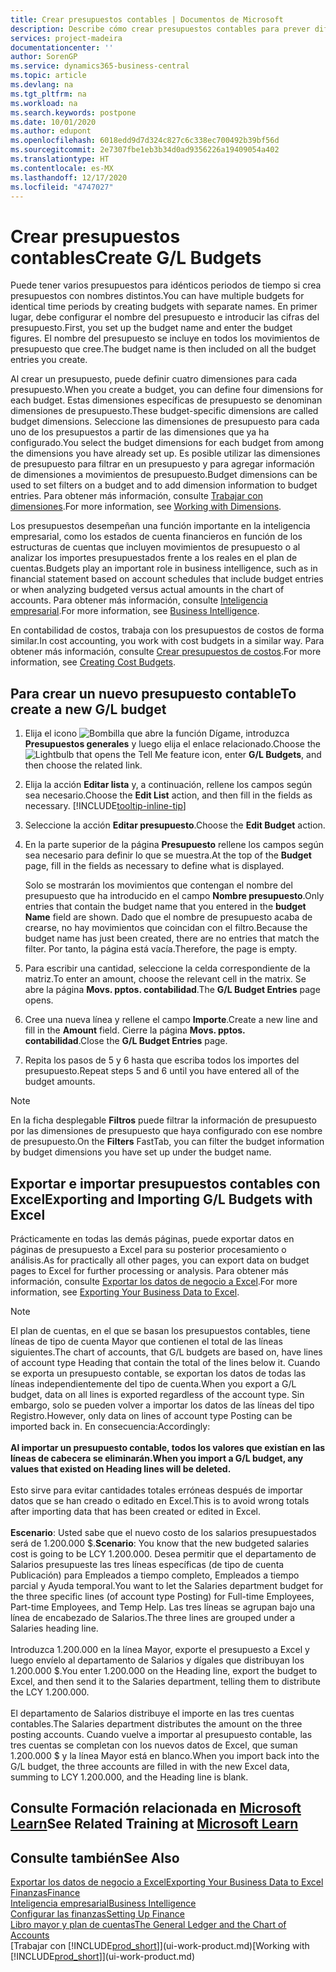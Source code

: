 ```yaml
---
title: Crear presupuestos contables | Documentos de Microsoft
description: Describe cómo crear presupuestos contables para prever diferentes actividades financieras y asignar dimensiones para fines de inteligencia empresarial.
services: project-madeira
documentationcenter: ''
author: SorenGP
ms.service: dynamics365-business-central
ms.topic: article
ms.devlang: na
ms.tgt_pltfrm: na
ms.workload: na
ms.search.keywords: postpone
ms.date: 10/01/2020
ms.author: edupont
ms.openlocfilehash: 6018edd9d7d324c827c6c338ec700492b39bf56d
ms.sourcegitcommit: 2e7307fbe1eb3b34d0ad9356226a19409054a402
ms.translationtype: HT
ms.contentlocale: es-MX
ms.lasthandoff: 12/17/2020
ms.locfileid: "4747027"
---
```

# <a name="create-gl-budgets"></a><span data-ttu-id="d9093-103">Crear presupuestos contables</span><span class="sxs-lookup"><span data-stu-id="d9093-103">Create G/L Budgets</span></span>
<span data-ttu-id="d9093-104">Puede tener varios presupuestos para idénticos periodos de tiempo si crea presupuestos con nombres distintos.</span><span class="sxs-lookup"><span data-stu-id="d9093-104">You can have multiple budgets for identical time periods by creating budgets with separate names.</span></span> <span data-ttu-id="d9093-105">En primer lugar, debe configurar el nombre del presupuesto e introducir las cifras del presupuesto.</span><span class="sxs-lookup"><span data-stu-id="d9093-105">First, you set up the budget name and enter the budget figures.</span></span> <span data-ttu-id="d9093-106">El nombre del presupuesto se incluye en todos los movimientos de presupuesto que cree.</span><span class="sxs-lookup"><span data-stu-id="d9093-106">The budget name is then included on all the budget entries you create.</span></span>  

<span data-ttu-id="d9093-107">Al crear un presupuesto, puede definir cuatro dimensiones para cada presupuesto.</span><span class="sxs-lookup"><span data-stu-id="d9093-107">When you create a budget, you can define four dimensions for each budget.</span></span> <span data-ttu-id="d9093-108">Estas dimensiones específicas de presupuesto se denominan dimensiones de presupuesto.</span><span class="sxs-lookup"><span data-stu-id="d9093-108">These budget-specific dimensions are called budget dimensions.</span></span> <span data-ttu-id="d9093-109">Seleccione las dimensiones de presupuesto para cada uno de los presupuestos a partir de las dimensiones que ya ha configurado.</span><span class="sxs-lookup"><span data-stu-id="d9093-109">You select the budget dimensions for each budget from among the dimensions you have already set up.</span></span> <span data-ttu-id="d9093-110">Es posible utilizar las dimensiones de presupuesto para filtrar en un presupuesto y para agregar información de dimensiones a movimientos de presupuesto.</span><span class="sxs-lookup"><span data-stu-id="d9093-110">Budget dimensions can be used to set filters on a budget and to add dimension information to budget entries.</span></span> <span data-ttu-id="d9093-111">Para obtener más información, consulte [Trabajar con dimensiones](finance-dimensions.md).</span><span class="sxs-lookup"><span data-stu-id="d9093-111">For more information, see [Working with Dimensions](finance-dimensions.md).</span></span>

<span data-ttu-id="d9093-112">Los presupuestos desempeñan una función importante en la inteligencia empresarial, como los estados de cuenta financieros en función de los estructuras de cuentas que incluyen movimientos de presupuesto o al analizar los importes presupuestados frente a los reales en el plan de cuentas.</span><span class="sxs-lookup"><span data-stu-id="d9093-112">Budgets play an important role in business intelligence, such as in financial statement based on account schedules that include budget entries or when analyzing budgeted versus actual amounts in the chart of accounts.</span></span> <span data-ttu-id="d9093-113">Para obtener más información, consulte [Inteligencia empresarial](bi.md).</span><span class="sxs-lookup"><span data-stu-id="d9093-113">For more information, see [Business Intelligence](bi.md).</span></span>

<span data-ttu-id="d9093-114">En contabilidad de costos, trabaja con los presupuestos de costos de forma similar.</span><span class="sxs-lookup"><span data-stu-id="d9093-114">In cost accounting, you work with cost budgets in a similar way.</span></span> <span data-ttu-id="d9093-115">Para obtener más información, consulte [Crear presupuestos de costos](finance-create-cost-budgets.md).</span><span class="sxs-lookup"><span data-stu-id="d9093-115">For more information, see [Creating Cost Budgets](finance-create-cost-budgets.md).</span></span>    

## <a name="to-create-a-new-gl-budget"></a><span data-ttu-id="d9093-116">Para crear un nuevo presupuesto contable</span><span class="sxs-lookup"><span data-stu-id="d9093-116">To create a new G/L budget</span></span>  
1. <span data-ttu-id="d9093-117">Elija el icono ![Bombilla que abre la función Dígame](media/ui-search/search_small.png "Dígame qué desea hacer"), introduzca **Presupuestos generales** y luego elija el enlace relacionado.</span><span class="sxs-lookup"><span data-stu-id="d9093-117">Choose the ![Lightbulb that opens the Tell Me feature](media/ui-search/search_small.png "Tell me what you want to do") icon, enter **G/L Budgets**, and then choose the related link.</span></span>  
2. <span data-ttu-id="d9093-118">Elija la acción **Editar lista** y, a continuación, rellene los campos según sea necesario.</span><span class="sxs-lookup"><span data-stu-id="d9093-118">Choose the **Edit List** action, and then fill in the fields as necessary.</span></span> [!INCLUDE[tooltip-inline-tip](includes/tooltip-inline-tip_md.md)]  
3. <span data-ttu-id="d9093-119">Seleccione la acción **Editar presupuesto**.</span><span class="sxs-lookup"><span data-stu-id="d9093-119">Choose the **Edit Budget** action.</span></span>
4. <span data-ttu-id="d9093-120">En la parte superior de la página **Presupuesto** rellene los campos según sea necesario para definir lo que se muestra.</span><span class="sxs-lookup"><span data-stu-id="d9093-120">At the top of the **Budget** page, fill in the fields as necessary to define what is displayed.</span></span>  

    <span data-ttu-id="d9093-121">Solo se mostrarán los movimientos que contengan el nombre del presupuesto que ha introducido en el campo **Nombre presupuesto**.</span><span class="sxs-lookup"><span data-stu-id="d9093-121">Only entries that contain the budget name that you entered in the **budget Name** field are shown.</span></span> <span data-ttu-id="d9093-122">Dado que el nombre de presupuesto acaba de crearse, no hay movimientos que coincidan con el filtro.</span><span class="sxs-lookup"><span data-stu-id="d9093-122">Because the budget name has just been created, there are no entries that match the filter.</span></span> <span data-ttu-id="d9093-123">Por tanto, la página está vacía.</span><span class="sxs-lookup"><span data-stu-id="d9093-123">Therefore, the page is empty.</span></span>  
5. <span data-ttu-id="d9093-124">Para escribir una cantidad, seleccione la celda correspondiente de la matriz.</span><span class="sxs-lookup"><span data-stu-id="d9093-124">To enter an amount, choose the relevant cell in the matrix.</span></span> <span data-ttu-id="d9093-125">Se abre la página **Movs. pptos. contabilidad**.</span><span class="sxs-lookup"><span data-stu-id="d9093-125">The **G/L Budget Entries** page opens.</span></span>  
6. <span data-ttu-id="d9093-126">Cree una nueva línea y rellene el campo **Importe**.</span><span class="sxs-lookup"><span data-stu-id="d9093-126">Create a new line and fill in the **Amount** field.</span></span> <span data-ttu-id="d9093-127">Cierre la página **Movs. pptos. contabilidad**.</span><span class="sxs-lookup"><span data-stu-id="d9093-127">Close the **G/L Budget Entries** page.</span></span>  
7. <span data-ttu-id="d9093-128">Repita los pasos de 5 y 6 hasta que escriba todos los importes del presupuesto.</span><span class="sxs-lookup"><span data-stu-id="d9093-128">Repeat steps 5 and 6 until you have entered all of the budget amounts.</span></span>  

> [!NOTE]  
>  <span data-ttu-id="d9093-129">En la ficha desplegable **Filtros** puede filtrar la información de presupuesto por las dimensiones de presupuesto que haya configurado con ese nombre de presupuesto.</span><span class="sxs-lookup"><span data-stu-id="d9093-129">On the **Filters** FastTab, you can filter the budget information by budget dimensions you have set up under the budget name.</span></span>

## <a name="exporting-and-importing-gl-budgets-with-excel"></a><span data-ttu-id="d9093-130">Exportar e importar presupuestos contables con Excel</span><span class="sxs-lookup"><span data-stu-id="d9093-130">Exporting and Importing G/L Budgets with Excel</span></span>
<span data-ttu-id="d9093-131">Prácticamente en todas las demás páginas, puede exportar datos en páginas de presupuesto a Excel para su posterior procesamiento o análisis.</span><span class="sxs-lookup"><span data-stu-id="d9093-131">As for practically all other pages, you can export data on budget pages to Excel for further processing or analysis.</span></span> <span data-ttu-id="d9093-132">Para obtener más información, consulte [Exportar los datos de negocio a Excel](about-export-data.md).</span><span class="sxs-lookup"><span data-stu-id="d9093-132">For more information, see [Exporting Your Business Data to Excel](about-export-data.md).</span></span>

> [!NOTE]
> <span data-ttu-id="d9093-133">El plan de cuentas, en el que se basan los presupuestos contables, tiene líneas de tipo de cuenta Mayor que contienen el total de las líneas siguientes.</span><span class="sxs-lookup"><span data-stu-id="d9093-133">The chart of accounts, that G/L budgets are based on, have lines of account type Heading that contain the total of the lines below it.</span></span> <span data-ttu-id="d9093-134">Cuando se exporta un presupuesto contable, se exportan los datos de todas las líneas independientemente del tipo de cuenta.</span><span class="sxs-lookup"><span data-stu-id="d9093-134">When you export a G/L budget, data on all lines is exported regardless of the account type.</span></span> <span data-ttu-id="d9093-135">Sin embargo, solo se pueden volver a importar los datos de las líneas del tipo Registro.</span><span class="sxs-lookup"><span data-stu-id="d9093-135">However, only data on lines of account type Posting can be imported back in.</span></span> <span data-ttu-id="d9093-136">En consecuencia:</span><span class="sxs-lookup"><span data-stu-id="d9093-136">Accordingly:</span></span> <br /><br /> <span data-ttu-id="d9093-137">**Al importar un presupuesto contable, todos los valores que existían en las líneas de cabecera se eliminarán.**</span><span class="sxs-lookup"><span data-stu-id="d9093-137">**When you import a G/L budget, any values that existed on Heading lines will be deleted.**</span></span> <br /><br /> <span data-ttu-id="d9093-138">Esto sirve para evitar cantidades totales erróneas después de importar datos que se han creado o editado en Excel.</span><span class="sxs-lookup"><span data-stu-id="d9093-138">This is to avoid wrong totals after importing data that has been created or edited in Excel.</span></span><br /><br /> <span data-ttu-id="d9093-139">**Escenario**: Usted sabe que el nuevo costo de los salarios presupuestados será de 1.200.000 $.</span><span class="sxs-lookup"><span data-stu-id="d9093-139">**Scenario**: You know that the new budgeted salaries cost is going to be LCY 1.200.000.</span></span> <span data-ttu-id="d9093-140">Desea permitir que el departamento de Salarios presupueste las tres líneas específicas (de tipo de cuenta Publicación) para Empleados a tiempo completo, Empleados a tiempo parcial y Ayuda temporal.</span><span class="sxs-lookup"><span data-stu-id="d9093-140">You want to let the Salaries department budget for the three specific lines (of account type Posting) for Full-time Employees, Part-time Employees, and Temp Help.</span></span> <span data-ttu-id="d9093-141">Las tres líneas se agrupan bajo una línea de encabezado de Salarios.</span><span class="sxs-lookup"><span data-stu-id="d9093-141">The three lines are grouped under a Salaries heading line.</span></span><br /><br /><span data-ttu-id="d9093-142">Introduzca 1.200.000 en la línea Mayor, exporte el presupuesto a Excel y luego envíelo al departamento de Salarios y dígales que distribuyan los 1.200.000 $.</span><span class="sxs-lookup"><span data-stu-id="d9093-142">You enter 1.200.000 on the Heading line, export the budget to Excel, and then send it to the Salaries department, telling them to distribute the LCY 1.200.000.</span></span><br /><br /> <span data-ttu-id="d9093-143">El departamento de Salarios distribuye el importe en las tres cuentas contables.</span><span class="sxs-lookup"><span data-stu-id="d9093-143">The Salaries department distributes the amount on the three posting accounts.</span></span> <span data-ttu-id="d9093-144">Cuando vuelve a importar al presupuesto contable, las tres cuentas se completan con los nuevos datos de Excel, que suman 1.200.000 $ y la línea Mayor está en blanco.</span><span class="sxs-lookup"><span data-stu-id="d9093-144">When you import back into the G/L budget, the three accounts are filled in with the new Excel data, summing to LCY 1.200.000, and the Heading line is blank.</span></span>

## <a name="see-related-training-at-microsoft-learn"></a><span data-ttu-id="d9093-145">Consulte Formación relacionada en [Microsoft Learn](/learn/modules/budgets-exchange-rates-dynamics-365-business-central/index)</span><span class="sxs-lookup"><span data-stu-id="d9093-145">See Related Training at [Microsoft Learn](/learn/modules/budgets-exchange-rates-dynamics-365-business-central/index)</span></span>

## <a name="see-also"></a><span data-ttu-id="d9093-146">Consulte también</span><span class="sxs-lookup"><span data-stu-id="d9093-146">See Also</span></span>
[<span data-ttu-id="d9093-147">Exportar los datos de negocio a Excel</span><span class="sxs-lookup"><span data-stu-id="d9093-147">Exporting Your Business Data to Excel</span></span>](about-export-data.md)  
[<span data-ttu-id="d9093-148">Finanzas</span><span class="sxs-lookup"><span data-stu-id="d9093-148">Finance</span></span>](finance.md)  
[<span data-ttu-id="d9093-149">Inteligencia empresarial</span><span class="sxs-lookup"><span data-stu-id="d9093-149">Business Intelligence</span></span>](bi.md)  
[<span data-ttu-id="d9093-150">Configurar las finanzas</span><span class="sxs-lookup"><span data-stu-id="d9093-150">Setting Up Finance</span></span>](finance-setup-finance.md)  
[<span data-ttu-id="d9093-151">Libro mayor y plan de cuentas</span><span class="sxs-lookup"><span data-stu-id="d9093-151">The General Ledger and the Chart of Accounts</span></span>](finance-general-ledger.md)  
<span data-ttu-id="d9093-152">[Trabajar con [!INCLUDE[prod_short](includes/prod_short.md)]](ui-work-product.md)</span><span class="sxs-lookup"><span data-stu-id="d9093-152">[Working with [!INCLUDE[prod_short](includes/prod_short.md)]](ui-work-product.md)</span></span>  
